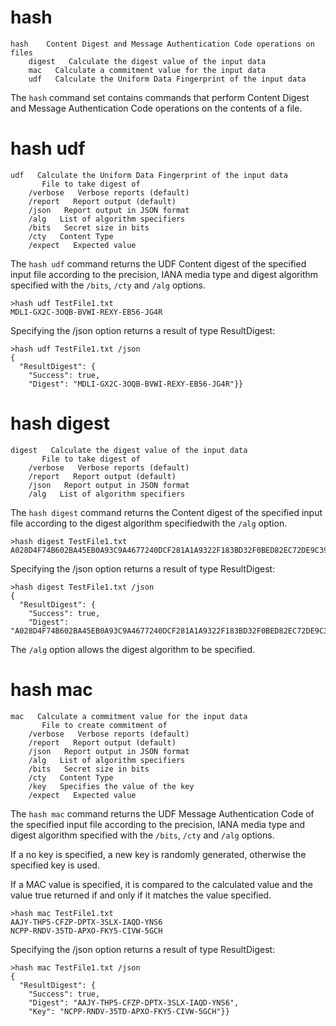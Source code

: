 

# hash

````
hash    Content Digest and Message Authentication Code operations on files
    digest   Calculate the digest value of the input data
    mac   Calculate a commitment value for the input data
    udf   Calculate the Uniform Data Fingerprint of the input data
````

The `hash` command set contains commands that perform Content Digest and 
Message Authentication Code operations on the contents of a file.

# hash udf

````
udf   Calculate the Uniform Data Fingerprint of the input data
       File to take digest of
    /verbose   Verbose reports (default)
    /report   Report output (default)
    /json   Report output in JSON format
    /alg   List of algorithm specifiers
    /bits   Secret size in bits
    /cty   Content Type
    /expect   Expected value
````

The `hash udf` command returns the UDF Content digest of the specified input 
file according to the precision, IANA media type and digest algorithm specified
with the `/bits`, `/cty` and `/alg` options.


````
>hash udf TestFile1.txt
MDLI-GX2C-3OQB-BVWI-REXY-EB56-JG4R
````

Specifying the /json option returns a result of type ResultDigest:

````
>hash udf TestFile1.txt /json
{
  "ResultDigest": {
    "Success": true,
    "Digest": "MDLI-GX2C-3OQB-BVWI-REXY-EB56-JG4R"}}
````


# hash digest

````
digest   Calculate the digest value of the input data
       File to take digest of
    /verbose   Verbose reports (default)
    /report   Report output (default)
    /json   Report output in JSON format
    /alg   List of algorithm specifiers
````

The `hash digest` command returns the Content digest of the specified input 
file according to the digest algorithm specifiedwith the `/alg` option.



````
>hash digest TestFile1.txt
A028D4F74B602BA45EB0A93C9A4677240DCF281A1A9322F183BD32F0BED82EC72DE9C3957B2F4C9A1CCF7ED14F85D73498DF38017E703D47EBB9F0B3BF116F69
````

Specifying the /json option returns a result of type ResultDigest:

````
>hash digest TestFile1.txt /json
{
  "ResultDigest": {
    "Success": true,
    "Digest": "A028D4F74B602BA45EB0A93C9A4677240DCF281A1A9322F183BD32F0BED82EC72DE9C3957B2F4C9A1CCF7ED14F85D73498DF38017E703D47EBB9F0B3BF116F69"}}
````

The `/alg` option allows the digest algorithm to be specified.

# hash mac

````
mac   Calculate a commitment value for the input data
       File to create commitment of
    /verbose   Verbose reports (default)
    /report   Report output (default)
    /json   Report output in JSON format
    /alg   List of algorithm specifiers
    /bits   Secret size in bits
    /cty   Content Type
    /key   Specifies the value of the key
    /expect   Expected value
````

The `hash mac` command returns the UDF Message Authentication Code of the specified 
input file according to the precision, IANA media type and digest algorithm specified
with the `/bits`, `/cty` and `/alg` options.

If a no key is specified, a new key is randomly generated, otherwise the specified 
key is used. 

If a MAC value is specified, it is compared to the calculated value and the value
true returned if and only if it matches the value specified.


````
>hash mac TestFile1.txt
AAJY-THP5-CFZP-DPTX-3SLX-IAQD-YNS6
NCPP-RNDV-35TD-APXO-FKY5-CIVW-5GCH
````

Specifying the /json option returns a result of type ResultDigest:

````
>hash mac TestFile1.txt /json
{
  "ResultDigest": {
    "Success": true,
    "Digest": "AAJY-THP5-CFZP-DPTX-3SLX-IAQD-YNS6",
    "Key": "NCPP-RNDV-35TD-APXO-FKY5-CIVW-5GCH"}}
````

